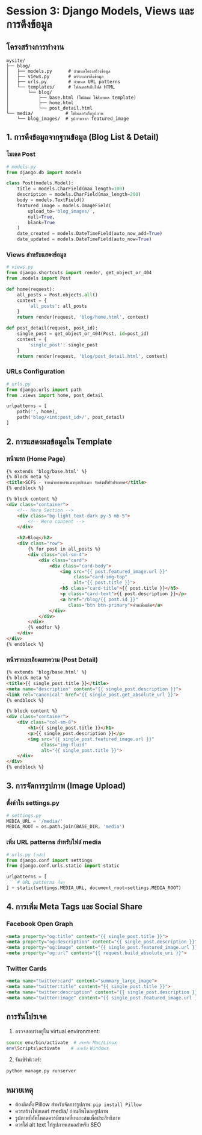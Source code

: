 # Session 3: Django Models, Views และการดึงข้อมูล

## โครงสร้างการทำงาน
```
mysite/
├── blog/
│   ├── models.py      # กำหนดโครงสร้างข้อมูล
│   ├── views.py       # ตรรกะการดึงข้อมูล
│   ├── urls.py        # กำหนด URL patterns
│   └── templates/     # โฟลเดอร์เก็บไฟล์ HTML
│       └── blog/           
│           ├── base.html (ไฟล์แม่ ใช้สืบทอด template)
│           ├── home.html
│           └── post_detail.html
└── media/            # โฟลเดอร์เก็บรูปภาพ
    └── blog_images/  # รูปภาพจาก featured_image
```

## 1. การดึงข้อมูลจากฐานข้อมูล (Blog List & Detail)

### โมเดล Post
```python
# models.py
from django.db import models

class Post(models.Model):
    title = models.CharField(max_length=100)
    description = models.CharField(max_length=200)
    body = models.TextField()
    featured_image = models.ImageField(
        upload_to='blog_images/',
        null=True,
        blank=True
    )
    date_created = models.DateTimeField(auto_now_add=True)
    date_updated = models.DateTimeField(auto_now=True)
```

### Views สำหรับแสดงข้อมูล
```python
# views.py
from django.shortcuts import render, get_object_or_404
from .models import Post

def home(request):
    all_posts = Post.objects.all()
    context = {
        'all_posts': all_posts
    }
    return render(request, 'blog/home.html', context)

def post_detail(request, post_id):
    single_post = get_object_or_404(Post, id=post_id)
    context = {
        'single_post': single_post
    }
    return render(request, 'blog/post_detail.html', context)
```

### URLs Configuration
```python
# urls.py
from django.urls import path
from .views import home, post_detail

urlpatterns = [
    path('', home),
    path('blog/<int:post_id>/', post_detail)
]
```

## 2. การแสดงผลข้อมูลใน Template

### หน้าแรก (Home Page)
```html
{% extends 'blog/base.html' %}
{% block meta %}
<title>SCFS - จำหน่ายอาหารแมวทุกประเภท จัดส่งฟรีทั่วประเทศ</title>
{% endblock %}

{% block content %}
<div class="container">
    <!-- Hero Section -->
    <div class="bg-light text-dark py-5 mb-5">
        <!-- Hero content -->
    </div>

    <h2>Blog</h2>
    <div class="row">
        {% for post in all_posts %}
        <div class="col-sm-4">
            <div class="card">
                <div class="card-body">
                    <img src="{{ post.featured_image.url }}" 
                         class="card-img-top" 
                         alt="{{ post.title }}">
                    <h5 class="card-title">{{ post.title }}</h5>
                    <p class="card-text">{{ post.description }}</p>
                    <a href="/blog/{{ post.id }}" 
                       class="btn btn-primary">อ่านเพิ่มเติม</a>
                </div>
            </div>
        </div>
        {% endfor %}
    </div>
</div>
{% endblock %}
```

### หน้ารายละเอียดบทความ (Post Detail)
```html
{% extends 'blog/base.html' %}
{% block meta %}
<title>{{ single_post.title }}</title>
<meta name="description" content="{{ single_post.description }}">
<link rel="canonical" href="{{ single_post.get_absolute_url }}">
{% endblock %}

{% block content %}
<div class="container">
    <div class="col-sm-8">
        <h1>{{ single_post.title }}</h1>
        <p>{{ single_post.description }}</p>
        <img src="{{ single_post.featured_image.url }}" 
             class="img-fluid" 
             alt="{{ single_post.title }}">
    </div>
</div>
{% endblock %}
```

## 3. การจัดการรูปภาพ (Image Upload)

### ตั้งค่าใน settings.py
```python
# settings.py
MEDIA_URL = '/media/'
MEDIA_ROOT = os.path.join(BASE_DIR, 'media')
```

### เพิ่ม URL patterns สำหรับไฟล์ media
```python
# urls.py (หลัก)
from django.conf import settings
from django.conf.urls.static import static

urlpatterns = [
    # URL patterns อื่นๆ
] + static(settings.MEDIA_URL, document_root=settings.MEDIA_ROOT)
```

## 4. การเพิ่ม Meta Tags และ Social Share

### Facebook Open Graph
```html
<meta property="og:title" content="{{ single_post.title }}">
<meta property="og:description" content="{{ single_post.description }}">
<meta property="og:image" content="{{ single_post.featured_image.url }}">
<meta property="og:url" content="{{ request.build_absolute_uri }}">
```

### Twitter Cards
```html
<meta name="twitter:card" content="summary_large_image">
<meta name="twitter:title" content="{{ single_post.title }}">
<meta name="twitter:description" content="{{ single_post.description }}">
<meta name="twitter:image" content="{{ single_post.featured_image.url }}">
```

## การรันโปรเจค
1. ตรวจสอบว่าอยู่ใน virtual environment:
```bash
source env/bin/activate  # สำหรับ Mac/Linux
env\Scripts\activate    # สำหรับ Windows
```

2. รันเซิร์ฟเวอร์:
```bash
python manage.py runserver
```

## หมายเหตุ
- ต้องติดตั้ง Pillow สำหรับจัดการรูปภาพ: `pip install Pillow`
- ควรสร้างโฟลเดอร์ media/ ก่อนอัพโหลดรูปภาพ
- รูปภาพที่อัพโหลดควรมีขนาดที่เหมาะสมเพื่อประสิทธิภาพ
- ควรใส่ alt text ให้รูปภาพเสมอสำหรับ SEO